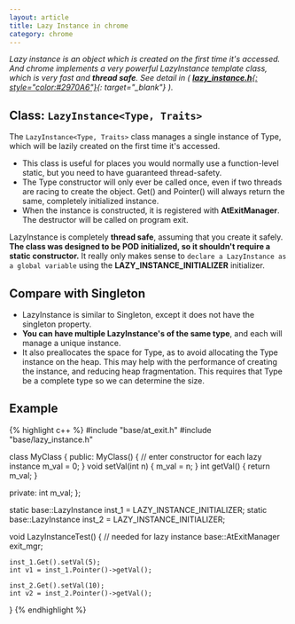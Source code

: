 ```yaml
---
layout: article
title: Lazy Instance in chrome
category: chrome
---
```

*Lazy instance is an object which is created on the first time it's accessed. And chrome implements a very powerful LazyInstance template class, which is very fast and **thread safe**. See detail in ( [**lazy_instance.h**{: style="color:#2970A6"}](http://src.chromium.org/viewvc/chrome/trunk/src/base/lazy_instance.h){: target="_blank"} ).*

## Class: `LazyInstance<Type, Traits>`
The `LazyInstance<Type, Traits>` class manages a single instance of Type, which will be lazily created on the first time it's accessed.

* This class is useful for places you would normally use a function-level static, but you need to have guaranteed thread-safety.
* The Type constructor will only ever be called once, even if two threads are racing to create the object.  Get() and Pointer() will always return the same, completely initialized instance.
* When the instance is constructed, it is registered with **AtExitManager**. The destructor will be called on program exit.

LazyInstance is completely **thread safe**, assuming that you create it safely. **The class was designed to be POD initialized, so it shouldn't require a static constructor.** It really only makes sense to `declare a LazyInstance as
a global variable` using the **LAZY_INSTANCE_INITIALIZER** initializer.

## Compare with Singleton
* LazyInstance is similar to Singleton, except it does not have the singleton property.
* **You can have multiple LazyInstance's of the same type**, and each will manage a unique instance.
* It also preallocates the space for Type, as to avoid allocating the Type instance on the heap.  This may help with the performance of creating the instance, and reducing heap fragmentation.  This requires that Type be a complete type so we can determine the size.

## Example
{% highlight c++ %}
#include "base/at_exit.h"
#include "base/lazy_instance.h"

class MyClass
{
public:
    MyClass()
    {
        // enter constructor for each lazy instance
        m_val = 0;
    }
    void setVal(int n) { m_val = n; }
    int getVal() { return m_val; }

private:
    int m_val;
};

static base::LazyInstance<MyClass> inst_1 = LAZY_INSTANCE_INITIALIZER;
static base::LazyInstance<MyClass> inst_2 = LAZY_INSTANCE_INITIALIZER;

void LazyInstanceTest()
{
    // needed for lazy instance
    base::AtExitManager exit_mgr;

    inst_1.Get().setVal(5);
    int v1 = inst_1.Pointer()->getVal();

    inst_2.Get().setVal(10);
    int v2 = inst_2.Pointer()->getVal();
}
{% endhighlight %}


